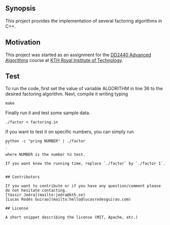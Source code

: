 ## Synopsis

This project provides the implementation of several factoring algorithms in C++.

## Motivation

This project was started as an assignment for the [DD2440 Advanced Algorithms](https://www.kth.se/student/kurser/kurs/DD2440?l=en) course at [KTH Royal Institute of Technology](kth.se). 


## Test

To run the code, first set the value of variable ALGORITHM in line 36 to the desired factoring algorithm. 
Next, compile it writing typing 
```
make
```

Finally run it and test some sample data.
```
./factor < factoring.in
```

If you want to test it on specific numbers, you can simply run
```
python -c "pring NUMBER" | ./factor
``
`
where NUMBER is the number to test.

If you want know the running time, replace `./factor` by `./factor 1`.


## Contributors

If you want to contribute or if you have any question/comment please do not hesitate contacting.
[Yassir Jedra](mailto:jedra@kth.se)
[Lucas Rodés Guirao](mailto:hello@lucasrodesguirao.com)

## License

A short snippet describing the license (MIT, Apache, etc.)
